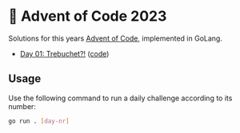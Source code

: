 # 🎄 Advent of Code 2023

Solutions for this years [Advent of Code](https://adventofcode.com/2023), implemented in GoLang.

- [Day 01: Trebuchet?!](https://adventofcode.com/2023/day/1) ([code](https://github.com/ruegerj/aoc-2023/blob/main/day01/day01.go))

## Usage

Use the following command to run a daily challenge according to its number:

```bash
go run . [day-nr]
```
